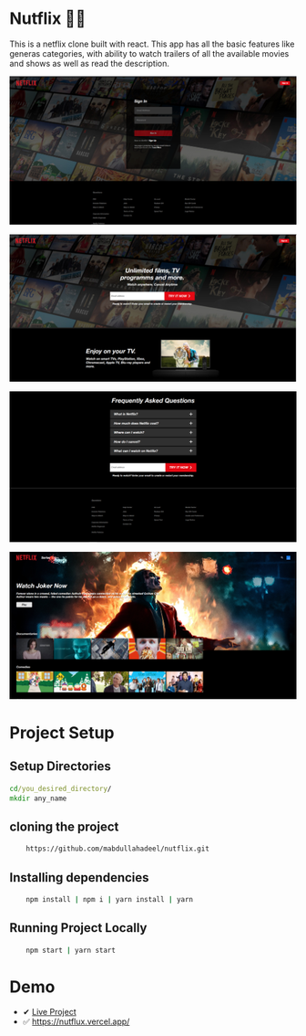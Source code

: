 # Nutflix 🎥😁

This is a netflix clone built with react. This app has all the basic features like generas categories, with ability to watch trailers of all the available movies and shows as well as read the description.

![Home Screen](img/Netflix_Pro_1.PNG)

![Home Screen](img/Netflix_Pro_2.PNG)

![Home Screen](img/Netflix_Pro_3.PNG)

![Home Screen](img/Netflix_Pro_4.PNG)
# Project Setup

## Setup Directories

```cmd
cd/you_desired_directory/
mkdir any_name
```

## cloning the project

```bash
    https://github.com/mabdullahadeel/nutflix.git
```

## Installing dependencies

```bash
    npm install | npm i | yarn install | yarn
```

## Running Project Locally

```bash
    npm start | yarn start
```

# Demo
- ✔ [Live Project](https://nutflux.vercel.app/)
- ✅ https://nutflux.vercel.app/

